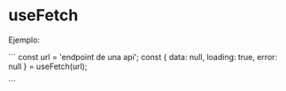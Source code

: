 # useFetch

Ejemplo:

´´´
    const url = 'endpoint de una api';
    const { data: null, loading: true, error: null } = useFetch(url);

´´´